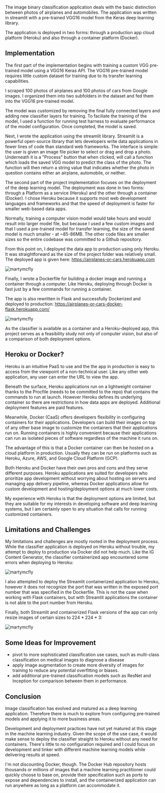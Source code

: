 The image binary classification application deals with the basic distinction between photos of airplanes and automobiles. The application was written in streamlit with a pre-trained VGG16 model from the Keras deep learning library.

The application is deployed in two forms: through a production app cloud platform (Heroku) and also through a container platform (Docker).

## Implementation

The first part of the implementation begins with training a custom VGG pre-trained model using a VGG16 Keras API. The VGG16 pre-trained model requires little custom dataset for training due to its transfer learning capabilities.

I scraped 100 photos of airplanes and 100 photos of cars from Google images. I organized them into two subfolders in the dataset and fed them into the VGG16 pre-trained model.

The model was customized by removing the final fully connected layers and adding new classifier layers for training. To faciliate the training of the model, I used a function for running test harness to evaluate performance of the model configuration. Once completed, the model is saved.

Next, I wrote the application using the streamlit library. Streamlit is a powerful open-source library that lets developers write data applications in fewer lines of code than standard web frameworks. The interface is simple: the user is given an image file picker to select or drag and drop a photo. Underneath it is a "Process" button that when clicked, will call a function which loads the saved VGG model to predict the class of the photo. The function will then return a string value that indicates whether the photo in question contains either an airplane, automobile, or neither.

The second part of the project implementation focuses on the deployment of the deep learning model. The deployment was done in two forms: through a Platform as a service (Heroku) and the other through a container (Docker). I chose Heroku because it supports most web development languages and frameworks and that the speed of deployment is faster for smaller web-based data apps.

Normally, training a computer vision model would take hours and would result into larger model file, but because I used a few custom images and that I used a pre-trained model for transfer learning, the size of the saved model is much smaller - at ~85-86MB. The other code files are smaller sizes so the entire codebase was committed to a Github repository.

From this point on, I deployed the data app to production using only Heroku. It was straightforward as the size of the project folder was relatively small. The deployed app is given here: https://airplanes-or-cars.herokuapp.com

![martymcfly](https://user-images.githubusercontent.com/3411100/86633685-f686f880-bf9e-11ea-94d3-45607d88d644.png)

Finally, I wrote a Dockerfile for building a docker image and running a container through a computer. Like Heroku, deploying through Docker is fast just by a few commands for running a container.

The app is also rewritten in Flask and successfully Dockerized and deployed to production: https://airplanes-or-cars-docker-flask.herokuapp.com/

![martymcfly](https://user-images.githubusercontent.com/3411100/89757005-0f109400-dab2-11ea-8338-69da014cabd1.png)

As the classifier is available as a container and a Heroku-deployed app, this project serves as a feasibility study not only of computer vision, but also of a comparison of both deployment options.

## Heroku or Docker?

Heroku is an intuitive PaaS to use and the the app in production is easy to access from the viewpoint of a non-technical user. Like any other web application, any user can enter the URL to view the app.

Beneath the surface, Heroku applications run on a lightweight container thanks to the Procfile (needs to be committed to the repo) that contains the commands to run at launch. However Heroku defines its underlying container so there are restrictions in how data apps are deployed. Additional deployment features are paid features.

Meanwhile, Docker (CaaS) offers developers flexibility in configuring containers for their applications. Developers can build their images on top of any other base image to customize the containers that their applications run on. Running containers is highly convenient because their applications can run as isolated pieces of software regardless of the machine it runs on.

The advantage of this is that a Docker container can then be hosted on a cloud platform in production. Usually they can be run on platforms such as Heroku, Azure, AWS, and Google Cloud Platform (GCP).

Both Heroku and Docker have their own pros and cons and they serve different purposes. Heroku applications are suited for developers who prioritize app development without worrying about hosting on servers and managing app delivery pipeline, whereas Docker applications allow for custom development and hosting/deployment options at much lower costs.

My experience with Heroku is that the deployment options are limited, but they are suitable for my interests in developing software and deep learning systems, but  I am certainly open to any situation that calls for running customized containers.

## Limitations and Challenges

My limitations and challenges are mostly rooted in the deployment process. While the classifier application is deployed on Heroku without trouble, my attempt to deploy to production via Docker did not help much. Like the IG Content Generator, the classifier containerized app encountered some errors when deploying to Heroku:

![martymcfly](https://user-images.githubusercontent.com/3411100/89724679-32fda800-d9d4-11ea-9eb7-522cfe1ba06d.png)

I also attempted to deploy the Streamlit containerized application to Heroku, however it does not recognize the port that was written in the exposed port number that was specified in the Dockerfile. This is not the case when working with Flask containers, but with Streamlit applications the container is not able to the port number from Heroku.

Finally, both Streamlit and containerized Flask versions of the app can only resize images of certain sizes to 224 * 224 * 3:

![martymcfly](https://user-images.githubusercontent.com/3411100/89756917-cbb62580-dab1-11ea-8ba0-fe51ab61241d.png)

## Some Ideas for Improvement
- pivot to more sophisticated classification use cases, such as multi-class classification on medical images to diagnose a disease
- apply image augmentation to create more diversity of images for training to reduce any potential overfitting or biases.
- add additional pre-trained classification models such as ResNet and Inception for comparison between them in performance.

## Conclusion

Image classification has evolved and matured as a deep learning application. Therefore there is much to explore from configuring pre-trained models and applying it to more business areas.

Development and deployment practices have not yet matured at this stage in the machine learning industry. Given the scope of the use case, it would make sense to deploy the classifier straight to Heroku without any need for containers. There's little to no configuration required and I could focus on development and tinker with different machine learning models while delivering results at speed.

I'm not discounting Docker, though. The Docker Hub repository hosts thousands or millions of images that a machine learning practitioner could quickly choose to base on, provide their specification such as ports to expose and dependencies to install, and the containerized application can run anywhere as long as a platform can accommodate it.
